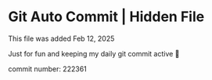 # Git Auto Commit | Hidden File

This file was added Feb 12, 2025

Just for fun and keeping my daily git commit active 🤪

commit number: 222361
